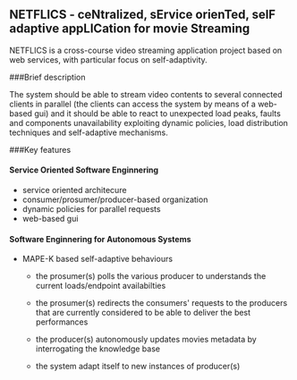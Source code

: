 ## NETFLICS - ceNtralized, sErvice orienTed, selF adaptive appLICation for movie Streaming

NETFLICS is a cross-course video streaming application project based on web services, with particular focus on self-adaptivity.

###Brief description

The system should be able to stream video contents to several connected clients in parallel (the clients can access the system by means of a web-based gui) and it should be able to react to unexpected load peaks, faults and components unavailability exploiting dynamic policies, load distribution techniques and self-adaptive mechanisms.

###Key features

#### Service Oriented Software Enginnering

- service oriented architecure
- consumer/prosumer/producer-based organization
- dynamic policies for parallel requests
- web-based gui

#### Software Enginnering for Autonomous Systems

- MAPE-K based self-adaptive behaviours

  - the prosumer(s) polls the various producer to understands the current loads/endpoint availabilties

  - the prosumer(s) redirects the consumers' requests to the producers that are currently considered to be able to deliver the best performances

  - the producer(s) autonomously updates movies metadata by interrogating the knowledge base

  - the system adapt itself to new instances of producer(s)
